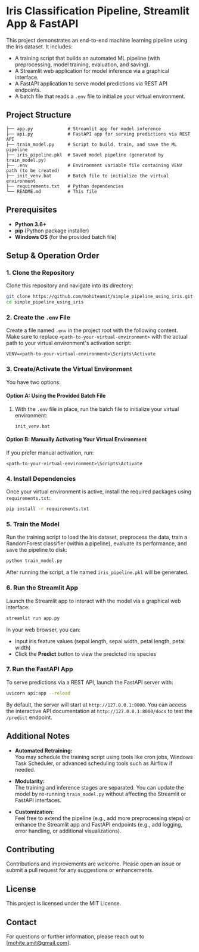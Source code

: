 # Iris Classification Pipeline, Streamlit App & FastAPI

This project demonstrates an end-to-end machine learning pipeline using the Iris dataset. It includes:
- A training script that builds an automated ML pipeline (with preprocessing, model training, evaluation, and saving).
- A Streamlit web application for model inference via a graphical interface.
- A FastAPI application to serve model predictions via REST API endpoints.
- A batch file that reads a `.env` file to initialize your virtual environment.

## Project Structure

```
├── app.py             # Streamlit app for model inference
├── api.py             # FastAPI app for serving predictions via REST API
├── train_model.py     # Script to build, train, and save the ML pipeline
├── iris_pipeline.pkl  # Saved model pipeline (generated by train_model.py)
├── .env               # Environment variable file containing VENV path (to be created)
├── init_venv.bat      # Batch file to initialize the virtual environment
├── requirements.txt   # Python dependencies
└── README.md          # This file
```

## Prerequisites

- **Python 3.6+**
- **pip** (Python package installer)
- **Windows OS** (for the provided batch file)

## Setup & Operation Order

### 1. Clone the Repository

Clone this repository and navigate into its directory:

```bash
git clone https://github.com/mohiteamit/simple_pipeline_using_iris.git
cd simple_pipeline_using_iris
```

### 2. Create the `.env` File

Create a file named `.env` in the project root with the following content.  
Make sure to replace `<path-to-your-virtual-environment>` with the actual path to your virtual environment's activation script:

```dotenv
VENV=<path-to-your-virtual-environment>\Scripts\Activate
```

### 3. Create/Activate the Virtual Environment

You have two options:

#### Option A: Using the Provided Batch File

1. With the `.env` file in place, run the batch file to initialize your virtual environment:

   ```batch
   init_venv.bat
   ```

#### Option B: Manually Activating Your Virtual Environment

If you prefer manual activation, run:

```batch
<path-to-your-virtual-environment>\Scripts\Activate
```

### 4. Install Dependencies

Once your virtual environment is active, install the required packages using `requirements.txt`:

```bash
pip install -r requirements.txt
```

### 5. Train the Model

Run the training script to load the Iris dataset, preprocess the data, train a RandomForest classifier (within a pipeline), evaluate its performance, and save the pipeline to disk:

```bash
python train_model.py
```

After running the script, a file named `iris_pipeline.pkl` will be generated.

### 6. Run the Streamlit App

Launch the Streamlit app to interact with the model via a graphical web interface:

```bash
streamlit run app.py
```

In your web browser, you can:
- Input iris feature values (sepal length, sepal width, petal length, petal width)
- Click the **Predict** button to view the predicted iris species

### 7. Run the FastAPI App

To serve predictions via a REST API, launch the FastAPI server with:

```bash
uvicorn api:app --reload
```

By default, the server will start at `http://127.0.0.1:8000`. You can access the interactive API documentation at `http://127.0.0.1:8000/docs` to test the `/predict` endpoint.

## Additional Notes

- **Automated Retraining:**  
  You may schedule the training script using tools like cron jobs, Windows Task Scheduler, or advanced scheduling tools such as Airflow if needed.

- **Modularity:**  
  The training and inference stages are separated. You can update the model by re-running `train_model.py` without affecting the Streamlit or FastAPI interfaces.

- **Customization:**  
  Feel free to extend the pipeline (e.g., add more preprocessing steps) or enhance the Streamlit app and FastAPI endpoints (e.g., add logging, error handling, or additional visualizations).

## Contributing

Contributions and improvements are welcome. Please open an issue or submit a pull request for any suggestions or enhancements.

## License

This project is licensed under the MIT License.

## Contact

For questions or further information, please reach out to [mohite.amit@gmail.com].
